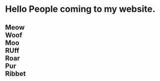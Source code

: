 <h1> Hello People coming to my website. </h1>
<h2> Meow <br>
  Woof <br>
  Moo <br>
  RUff <br> 
 Roar <br>
  Pur <br>
  Ribbet <br>

